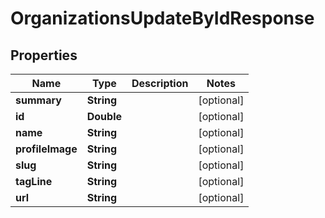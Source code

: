 

# OrganizationsUpdateByIdResponse


## Properties

| Name | Type | Description | Notes |
|------------ | ------------- | ------------- | -------------|
|**summary** | **String** |  |  [optional] |
|**id** | **Double** |  |  [optional] |
|**name** | **String** |  |  [optional] |
|**profileImage** | **String** |  |  [optional] |
|**slug** | **String** |  |  [optional] |
|**tagLine** | **String** |  |  [optional] |
|**url** | **String** |  |  [optional] |



